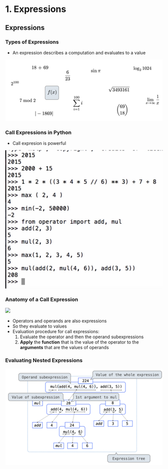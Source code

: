# 1. Expressions

## Expressions

### Types of Expressions

* An expression describes a computation and evaluates to a value

![](../.gitbook/assets/2019-12-27-6.38.59.png)

### Call Expressions in Python

* Call expresion is powerful

![](../.gitbook/assets/2019-12-27-6.44.24.png)

### Anatomy of a Call Expression

![](../.gitbook/assets/2019-12-27-6.47.37%20%281%29.png)

* Operators and operands are also expressions
* So they evaluate to values
* Evaluation procedure for call expressions:
  1. Evaluate the operator and then the operand subexpressions
  2. **Apply** the **function** that is the value of the operator to the **arguments** that are the values of operands

### Evaluating Nested Expressions

![](../.gitbook/assets/2019-12-27-7.02.00.png)

